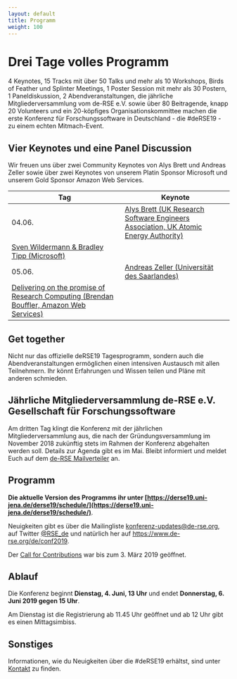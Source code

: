 ```yaml
--- 
layout: default 
title: Programm
weight: 100
---
```



# Drei Tage volles Programm

4 Keynotes, 15 Tracks mit über 50 Talks und mehr als 10 Workshops, Birds of Feather und Splinter Meetings, 1 Poster Session mit mehr als 30 Postern, 1 Paneldiskussion, 2 Abendveranstaltungen, die jährliche Mitgliederversammlung vom de-RSE e.V. sowie über 80 Beitragende, knapp 20 Volunteers und ein 20-köpfiges Organisationskommittee machen die erste Konferenz für Forschungssoftware in Deutschland - die #deRSE19 - zu einem echten Mitmach-Event.

## Vier Keynotes und eine Panel Discussion

Wir freuen uns über zwei Community Keynotes von Alys Brett und Andreas Zeller sowie über zwei Keynotes von unserem Platin Sponsor Microsoft und unserem Gold Sponsor Amazon Web Services.

Tag | Keynote
-- | --
04.06. | [Alys Brett (UK Research Software Engineers Association, UK Atomic Energy Authority)](https://derse19.uni-jena.de/derse19/talk/ZD3B3K/)
 | [Sven Wildermann & Bradley Tipp (Microsoft)](https://derse19.uni-jena.de/derse19/talk/PCQSRY/)
05.06. | [Andreas Zeller (Universität des Saarlandes)](https://derse19.uni-jena.de/derse19/talk/ZCYXEM/)
 | [Delivering on the promise of Research Computing (Brendan Bouffler, Amazon Web Services)](https://derse19.uni-jena.de/derse19/talk/CQ7KEC/)

## Get together

Nicht nur das offizielle deRSE19 Tagesprogramm, sondern auch die Abendveranstaltungen ermöglichen einen intensiven Austausch mit allen Teilnehmern. Ihr könnt Erfahrungen und Wissen teilen und Pläne mit anderen schmieden.

## Jährliche Mitgliederversammlung de-RSE e.V. Gesellschaft für Forschungssoftware

Am dritten Tag klingt die Konferenz mit der jährlichen Mitgliederversammlung aus, die nach der Gründungsversammlung im November 2018 zukünftig stets im Rahmen der Konferenz abgehalten werden soll. Details zur Agenda gibt es im Mai. Bleibt informiert und meldet Euch auf dem [de-RSE Mailverteiler](../join.html) an.

## Programm

**Die aktuelle Version des Programms ihr unter [https://derse19.uni-jena.de/derse19/schedule/](https://derse19.uni-jena.de/derse19/schedule/)**.

Neuigkeiten gibt es über die Mailingliste [konferenz-updates@de-rse.org](https://ml06.ispgateway.de/mailman/listinfo/konferenz-updates_de-rse.org), auf Twitter [@RSE_de](https://twitter.com/RSE_de) und natürlich her auf <https://www.de-rse.org/de/conf2019>.

Der [Call for Contributions](call.html) war bis zum 3. März 2019 geöffnet.

## Ablauf

Die Konferenz beginnt **Dienstag, 4. Juni, 13 Uhr** und endet **Donnerstag, 6. Juni 2019 gegen 15 Uhr**.

Am Dienstag ist die Registrierung ab 11.45 Uhr geöffnet und ab 12 Uhr gibt es einen Mittagsimbiss.

## Sonstiges

Informationen, wie du Neuigkeiten über die #deRSE19 erhältst, sind unter [Kontakt](contact.html) zu finden.
